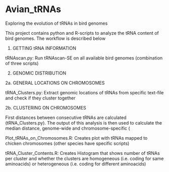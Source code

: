 # Avian_tRNAs
Exploring the evolution of tRNAs in bird genomes

This project contains python and R-scripts to analyze the tRNA content of bird genomes. The workflow is described below

1. GETTING tRNA INFORMATION

tRNAscan.py: Run tRNAscan-SE on all available bird genomes (combination of three scripts)

2. GENOMIC DISTRIBUTION

2a. GENERAL LOCATIONS ON CHROMOSOMES

tRNA_Clusters.py: Extract genomic locations of tRNAs from specific text-file and check if they cluster together

2b. CLUSTERING ON CHROMOSOMES

First distances between consecutive tRNAs are calculated (tRNA_Clusters.py). The output of this analysis is then used to calculate the median distance, genome-wide and chromosome-specific (

Plot_tRNAs_on_Chromosomes.R: Creates plot with tRNAs mapped to chicken chromosomes (other species have specific scripts)

tRNA_Cluster_Contents.R: Creates Histogram that shows number of tRNAs per cluster and whether the clusters are homogeneous (i.e. coding for same aminoacids) or heterogeneous (i.e. coding for different aminoacids)
